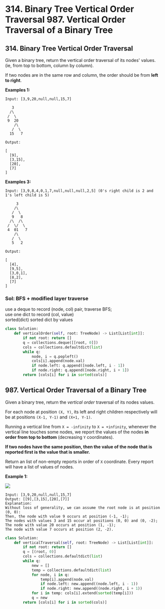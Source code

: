 # 314. Binary Tree Vertical Order Traversal 987. Vertical Order Traversal of a Binary Tree

## 314. Binary Tree Vertical Order Traversal

Given a binary tree, return the vertical order traversal of its nodes' values. \(ie, from top to bottom, column by column\).

If two nodes are in the same row and column, the order should be from **left to right**.

**Examples 1:**

```text
Input: [3,9,20,null,null,15,7]

   3
  /\
 /  \
 9  20
    /\
   /  \
  15   7 

Output:

[
  [9],
  [3,15],
  [20],
  [7]
]
```

**Examples 3:**

```text
Input: [3,9,8,4,0,1,7,null,null,null,2,5] (0's right child is 2 and 1's left child is 5)

     3
    /\
   /  \
   9   8
  /\  /\
 /  \/  \
 4  01   7
    /\
   /  \
   5   2

Output:

[
  [4],
  [9,5],
  [3,0,1],
  [8,2],
  [7]
]
```

### Sol: BFS + modified layer traverse

use a deque to record \(node, col\) pair, traverse BFS;   
use one dict to record \(col, value\)  
sorted\(dict\) sorted dict by values

```python
class Solution:
    def verticalOrder(self, root: TreeNode) -> List[List[int]]:
        if not root: return []
        q = collections.deque([[root, 0]])
        cols = collections.defaultdict(list)
        while q:
            node, i = q.popleft()
            cols[i].append(node.val)
            if node.left: q.append([node.left, i - 1])
            if node.right: q.append([node.right, i + 1])
        return [cols[i] for i in sorted(cols)]
```

## 987. Vertical Order Traversal of a Binary Tree

Given a binary tree, return the _vertical order_ traversal of its nodes values.

For each node at position `(X, Y)`, its left and right children respectively will be at positions `(X-1, Y-1)` and `(X+1, Y-1)`.

Running a vertical line from `X = -infinity` to `X = +infinity`, whenever the vertical line touches some nodes, we report the values of the nodes **in order from top to bottom** \(decreasing `Y` coordinates\).

**If two nodes have the same position, then the value of the node that is reported first is the value that is smaller.**

Return an list of non-empty reports in order of `X` coordinate.  Every report will have a list of values of nodes.

**Example 1:**

![](https://assets.leetcode.com/uploads/2019/01/31/1236_example_1.PNG)

```text
Input: [3,9,20,null,null,15,7]
Output: [[9],[3,15],[20],[7]]
Explanation: 
Without loss of generality, we can assume the root node is at position (0, 0):
Then, the node with value 9 occurs at position (-1, -1);
The nodes with values 3 and 15 occur at positions (0, 0) and (0, -2);
The node with value 20 occurs at position (1, -1);
The node with value 7 occurs at position (2, -2).
```

```python
class Solution:
    def verticalTraversal(self, root: TreeNode) -> List[List[int]]:
        if not root: return []
        q = [(root, 0)]
        cols = collections.defaultdict(list)
        while q:
            new = []
            temp = collections.defaultdict(list)
            for node, i in q:
                temp[i].append(node.val)
                if node.left: new.append((node.left, i - 1))
                if node.right: new.append((node.right, i + 1))
            for i in temp: cols[i].extend(sorted(temp[i]))
            q = new
        return [cols[i] for i in sorted(cols)]
```

